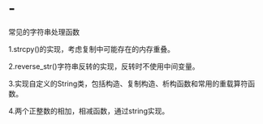 # -
常见的字符串处理函数

1.strcpy()的实现，考虑复制中可能存在的内存重叠。

2.reverse_str()字符串反转的实现，反转时不使用中间变量。

3.实现自定义的String类，包括构造、复制构造、析构函数和常用的重载算符函数。

4.两个正整数的相加，相减函数，通过string实现。
